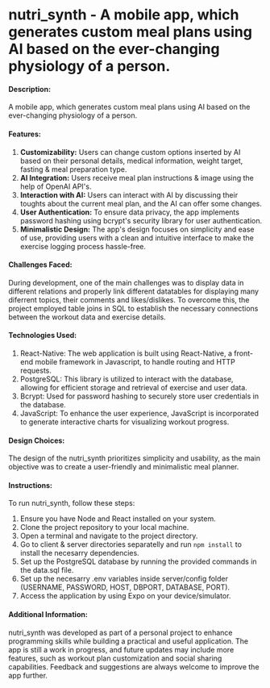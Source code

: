 # nutri_synth - A mobile app, which generates custom meal plans using AI based on the ever-changing physiology of a person.

#### Description:

A mobile app, which generates custom meal plans using AI based on the ever-changing physiology of a person.

#### Features:

1. **Customizability:** Users can change custom options inserted by AI based on their personal details, medical information, weight target, fasting & meal preparation type.
2. **AI Integration:** Users receive meal plan instructions & image using the help of OpenAI API's.
3. **Interaction with AI:** Users can interact with AI by discussing their toughts about the current meal plan, and the AI can offer some changes.
4. **User Authentication:** To ensure data privacy, the app implements password hashing using bcrypt's security library for user authentication.
5. **Minimalistic Design:** The app's design focuses on simplicity and ease of use, providing users with a clean and intuitive interface to make the exercise logging process hassle-free.


#### Challenges Faced:

During development, one of the main challenges was to display data in different relations and properly link different datatables for displaying many diferrent topics, their comments and likes/dislikes. To overcome this, the project employed table joins in SQL to establish the necessary connections between the workout data and exercise details.


#### Technologies Used:

1. React-Native: The web application is built using React-Native, a front-end mobile framework in Javascript, to handle routing and HTTP requests.
2. PostgreSQL: This library is utilized to interact with the  database, allowing for efficient storage and retrieval of exercise and user data.
3. Bcrypt: Used for password hashing to securely store user credentials in the database.
4. JavaScript: To enhance the user experience, JavaScript is incorporated to generate interactive charts for visualizing workout progress.


#### Design Choices:

The design of the nutri_synth prioritizes simplicity and usability, as the main objective was to create a user-friendly and minimalistic meal planner.


#### Instructions:

To run nutri_synth, follow these steps:  

1. Ensure you have Node and React installed on your system.
2. Clone the project repository to your local machine.
3. Open a terminal and navigate to the project directory.
4. Go to client & server directories separatelly and run ``` npm install ``` to install the necesarry dependencies.
6. Set up the PostgreSQL database by running the provided commands in the data.sql file.
6. Set up the necesarry .env variables inside server/config folder (USERNAME, PASSWORD, HOST, DBPORT, DATABASE, PORT).
8. Access the application by using Expo on your device/simulator.

#### Additional Information:

nutri_synth was developed as part of a personal project to enhance programming skills while building a practical and useful application. The app is still a work in progress, and future updates may include more features, such as workout plan customization and social sharing capabilities. Feedback and suggestions are always welcome to improve the app further.

